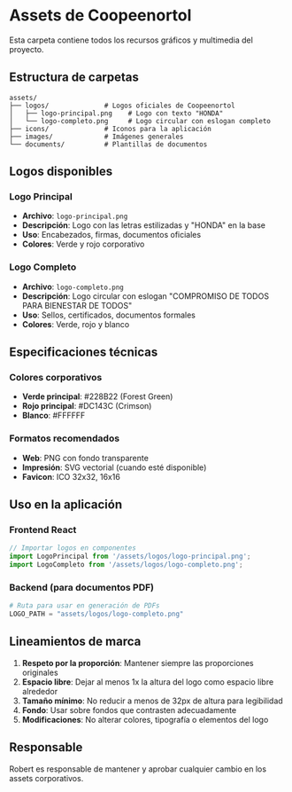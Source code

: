 # Assets de Coopeenortol

Esta carpeta contiene todos los recursos gráficos y multimedia del proyecto.

## Estructura de carpetas

```
assets/
├── logos/              # Logos oficiales de Coopeenortol
│   ├── logo-principal.png    # Logo con texto "HONDA" 
│   └── logo-completo.png     # Logo circular con eslogan completo
├── icons/              # Iconos para la aplicación
├── images/             # Imágenes generales
└── documents/          # Plantillas de documentos
```

## Logos disponibles

### Logo Principal
- **Archivo**: `logo-principal.png`
- **Descripción**: Logo con las letras estilizadas y "HONDA" en la base
- **Uso**: Encabezados, firmas, documentos oficiales
- **Colores**: Verde y rojo corporativo

### Logo Completo
- **Archivo**: `logo-completo.png` 
- **Descripción**: Logo circular con eslogan "COMPROMISO DE TODOS PARA BIENESTAR DE TODOS"
- **Uso**: Sellos, certificados, documentos formales
- **Colores**: Verde, rojo y blanco

## Especificaciones técnicas

### Colores corporativos
- **Verde principal**: #228B22 (Forest Green)
- **Rojo principal**: #DC143C (Crimson)
- **Blanco**: #FFFFFF

### Formatos recomendados
- **Web**: PNG con fondo transparente
- **Impresión**: SVG vectorial (cuando esté disponible)
- **Favicon**: ICO 32x32, 16x16

## Uso en la aplicación

### Frontend React
```javascript
// Importar logos en componentes
import LogoPrincipal from '/assets/logos/logo-principal.png';
import LogoCompleto from '/assets/logos/logo-completo.png';
```

### Backend (para documentos PDF)
```python
# Ruta para usar en generación de PDFs
LOGO_PATH = "assets/logos/logo-completo.png"
```

## Lineamientos de marca

1. **Respeto por la proporción**: Mantener siempre las proporciones originales
2. **Espacio libre**: Dejar al menos 1x la altura del logo como espacio libre alrededor
3. **Tamaño mínimo**: No reducir a menos de 32px de altura para legibilidad
4. **Fondo**: Usar sobre fondos que contrasten adecuadamente
5. **Modificaciones**: No alterar colores, tipografía o elementos del logo

## Responsable

Robert es responsable de mantener y aprobar cualquier cambio en los assets corporativos.